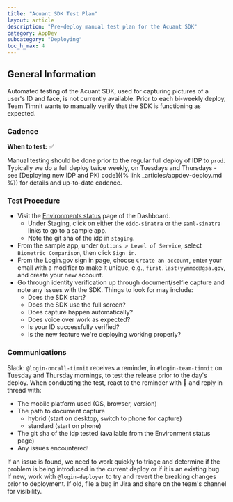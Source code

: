 ```yaml
---
title: "Acuant SDK Test Plan"
layout: article
description: "Pre-deploy manual test plan for the Acuant SDK"
category: AppDev
subcategory: "Deploying"
toc_h_max: 4
---
```


## General Information

Automated testing of the Acuant SDK, used for capturing pictures of a user's ID and face, is not
currently available. Prior to each bi-weekly deploy, Team Timnit wants to manually verify that the 
SDK is functioning as expected.

### Cadence

**When to test:** ✅

Manual testing should be done prior to the regular full deploy of IDP to `prod`. Typically we do a
full deploy twice weekly, on Tuesdays and Thursdays - see [Deploying new IDP and PKI code]({% link _articles/appdev-deploy.md %}) for
details and up-to-date cadence.

### Test Procedure

- Visit the [Environments status](https://dashboard.int.identitysandbox.gov/env) page of the
  Dashboard.
  - Under Staging, click on either the `oidc-sinatra` or the `saml-sinatra` links
    to go to a sample app.
  - Note the git sha of the idp in `staging`.
- From the sample app, under `Options > Level of Service`, select `Biometric Comparison`,
  then click `Sign in`.
- From the Login.gov sign in page, choose `Create an account`, enter your email with a modifier
  to make it unique, e.g., `first.last+yymmdd@gsa.gov`, and create your new account.
- Go through identity verification up through document/selfie capture and note any issues with the
  SDK. Things to look for may include:
  - Does the SDK start?
  - Does the SDK use the full screen?
  - Does capture happen automatically?
  - Does voice over work as expected?
  - Is your ID successfully verified?
  - Is the new feature we're deploying working properly?


### Communications

Slack: `@login-oncall-timnit` receives a reminder, in `#login-team-timnit` on Tuesday and Thursday
mornings, to test the release prior to the day's deploy. When conducting the test, react to the
reminder with 👀 and reply in thread with:
- The mobile platform used (OS, browser, version)
- The path to document capture
  - hybrid (start on desktop, switch to phone for capture)
  - standard (start on phone)
- The git sha of the idp tested (available from the Environment status page)
- Any issues encountered!

If an issue is found, we need to work quickly to triage and determine if the problem is being
introduced in the current deploy or if it is an existing bug. If new, work with `@login-deployer`
to try and revert the breaking changes prior to deployment. If old, file a bug in Jira and share
on the team's channel for visibility.
